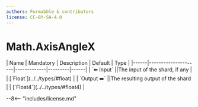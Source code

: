 ```yaml
---
authors: Formabble & contributors
license: CC-BY-SA-4.0
---
```



# Math.AxisAngleX

<div class="sh-parameters" markdown="1">
| Name | Mandatory | Description | Default | Type |
|------|---------------------|-------------|---------|------|
| `⬅️ Input` ||The input of the shard, if any | | [`Float`](../../types/#float) |
| `Output ➡️` ||The resulting output of the shard | | [`Float4`](../../types/#float4) |

</div>



--8<-- "includes/license.md"

